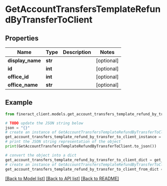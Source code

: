 # GetAccountTransfersTemplateRefundByTransferToClient


## Properties

Name | Type | Description | Notes
------------ | ------------- | ------------- | -------------
**display_name** | **str** |  | [optional] 
**id** | **int** |  | [optional] 
**office_id** | **int** |  | [optional] 
**office_name** | **str** |  | [optional] 

## Example

```python
from fineract_client.models.get_account_transfers_template_refund_by_transfer_to_client import GetAccountTransfersTemplateRefundByTransferToClient

# TODO update the JSON string below
json = "{}"
# create an instance of GetAccountTransfersTemplateRefundByTransferToClient from a JSON string
get_account_transfers_template_refund_by_transfer_to_client_instance = GetAccountTransfersTemplateRefundByTransferToClient.from_json(json)
# print the JSON string representation of the object
print(GetAccountTransfersTemplateRefundByTransferToClient.to_json())

# convert the object into a dict
get_account_transfers_template_refund_by_transfer_to_client_dict = get_account_transfers_template_refund_by_transfer_to_client_instance.to_dict()
# create an instance of GetAccountTransfersTemplateRefundByTransferToClient from a dict
get_account_transfers_template_refund_by_transfer_to_client_from_dict = GetAccountTransfersTemplateRefundByTransferToClient.from_dict(get_account_transfers_template_refund_by_transfer_to_client_dict)
```
[[Back to Model list]](../README.md#documentation-for-models) [[Back to API list]](../README.md#documentation-for-api-endpoints) [[Back to README]](../README.md)


